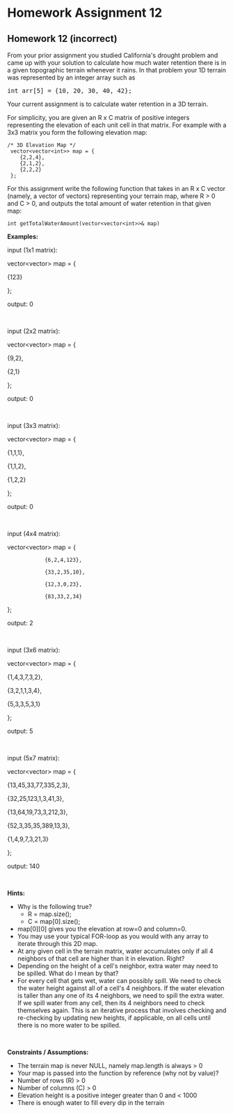 # Homework Assignment 12

## Homework 12 (incorrect)
From your prior assignment you studied California's drought problem and came up with your solution to calculate how 
much water retention there is in a given topographic terrain whenever it rains. In that problem your 1D terrain was 
represented by an integer array such as

<pre>
int arr[5] = {10, 20, 30, 40, 42};
</pre>

Your current assignment is to calculate water retention in a 3D terrain.

For simplicity, you are given an R x C matrix of positive integers representing the elevation of each unit cell in that 
matrix. For example with a 3x3 matrix you form the following elevation map:

```
/* 3D Elevation Map */
 vector<vector<int>> map = {
    {2,2,4},
    {2,1,2},
    {2,2,2}
 };
```

For this assignment write the following function that takes in an R x C vector (namely, a vector of vectors) 
representing your terrain map, where R > 0 and C > 0, and outputs the total amount of water retention in that given map:

```
int getTotalWaterAmount(vector<vector<int>>& map)
```

**Examples:**

input (1x1 matrix): 

vector<vector<int>> map = {

{123}

};

output: 0

<br />

input (2x2 matrix): 

vector<vector<int>> map = {

{9,2},

{2,1}

};

output: 0

<br />

input (3x3 matrix): 

vector<vector<int>> map = {

{1,1,1},

{1,1,2},

{1,2,2}

};

output: 0

<br />

input (4x4 matrix): 

vector<vector<int>> map = {

                {6,2,4,123},

                {33,2,35,10},

                {12,3,0,23},

                {83,33,2,34}

};

output: 2

<br />

input (3x6 matrix): 

vector<vector<int>> map = {

{1,4,3,7,3,2},

{3,2,1,1,3,4},

{5,3,3,5,3,1}

};

output: 5

<br />

input (5x7 matrix): 

vector<vector<int>> map = {

{13,45,33,77,335,2,3},

{32,25,123,1,3,41,3},

{13,64,19,73,3,212,3},

{52,3,35,35,389,13,3},

{1,4,9,7,3,21,3}

};

output: 140

<br />

**Hints:**

* Why is the following true? 
  * R = map.size(); 
  * C = map[0].size();
* map[0][0] gives you the elevation at row=0 and column=0.
* You may use your typical FOR-loop as you would with any array to iterate through this 2D map.
* At any given cell in the terrain matrix, water accumulates only if all 4 neighbors of that cell are higher than it 
in elevation. Right?
* Depending on the height of a cell's neighbor, extra water may need to be spilled. What do I mean by that? 
* For every cell that gets wet, water can possibly spill. We need to check the water height against all of a cell's 4 
neighbors. If the water elevation is taller than any one of its 4 neighbors, we need to spill the extra water. If we 
spill water from any cell, then its 4 neighbors need to check themselves again. This is an iterative process that 
involves checking and re-checking by updating new heights, if applicable, on all cells until there is no more water to 
be spilled.

<br />

**Constraints / Assumptions:**

* The terrain map is never NULL, namely map.length is always > 0
* Your map is passed into the function by reference (why not by value)?
* Number of rows (R) > 0
* Number of columns (C) > 0
* Elevation height is a positive integer greater than 0 and < 1000
* There is enough water to fill every dip in the terrain